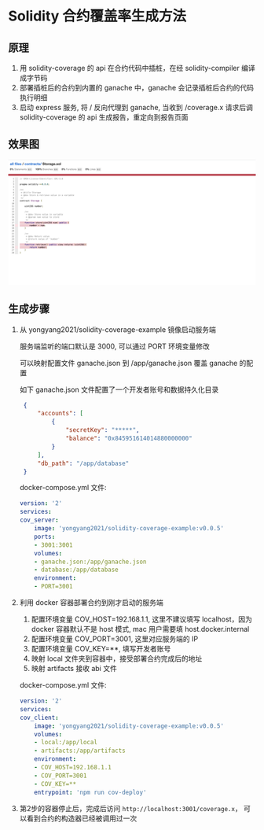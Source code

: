 # Solidity 合约覆盖率生成方法

## 原理

1. 用 solidity-coverage 的 api 在合约代码中插桩，在经 solidity-compiler 编译成字节码
2. 部署插桩后的合约到内置的 ganache 中，ganache 会记录插桩后合约的代码执行明细
3. 启动 express 服务, 将 / 反向代理到 ganache, 当收到 /coverage.x 请求后调 solidity-coverage 的 api 生成报告，重定向到报告页面


## 效果图

![pic01](./pics/pic01.png "pics/pic01.png")


## 生成步骤

1. 从 yongyang2021/solidity-coverage-example 镜像启动服务端

   服务端监听的端口默认是 3000, 可以通过 PORT 环境变量修改

   可以映射配置文件 ganache.json 到 /app/ganache.json 覆盖 ganache 的配置

   如下 ganache.json 文件配置了一个开发者账号和数据持久化目录


   ```json
    {
        "accounts": [
            {
                "secretKey": "*****",
                "balance": "0x845951614014880000000"
            }
        ],
        "db_path": "/app/database"    
    }   
   ```


   docker-compose.yml 文件:

    ```yml
    version: '2'
    services:
    cov_server:
        image: 'yongyang2021/solidity-coverage-example:v0.0.5'
        ports: 
        - 3001:3001
        volumes:   
        - ganache.json:/app/ganache.json
        - database:/app/database
        environment:
        - PORT=3001
    ```    
        
2. 利用 docker 容器部署合约到刚才启动的服务端

   1. 配置环境变量 COV_HOST=192.168.1.1, 这里不建议填写 localhost，因为 docker 容器默认不是 host 模式, mac 用户需要填 host.docker.internal
   2. 配置环境变量 COV_PORT=3001, 这里对应服务端的 IP
   3. 配置环境变量 COV_KEY=**, 填写开发者账号
   4. 映射 local 文件夹到容器中，接受部署合约完成后的地址
   5. 映射 artifacts 接收 abi 文件

   docker-compose.yml 文件:

    ```yml
    version: '2'
    services:
    cov_client:
        image: 'yongyang2021/solidity-coverage-example:v0.0.5'
        volumes:   
        - local:/app/local
        - artifacts:/app/artifacts
        environment:
        - COV_HOST=192.168.1.1
        - COV_PORT=3001
        - COV_KEY=**        
        entrypoint: 'npm run cov-deploy'
    ```  

3. 第2步的容器停止后，完成后访问 ```http://localhost:3001/coverage.x```， 可以看到合约的构造器已经被调用过一次